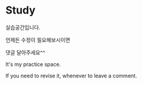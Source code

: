 # Study

실습공간입니다.

언제든 수정이 필요해보시이면

댓글 달아주세요^^

It's my practice space.

If you need to revise it, whenever to leave a comment.
